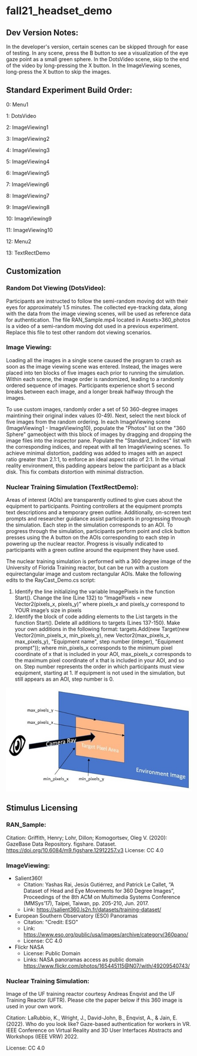 # fall21_headset_demo

## Dev Version Notes:
In the developer's version, certain scenes can be skipped through for ease of testing. In any scene, press the B button to see a visualization of the eye gaze point as a small green sphere. In the DotsVideo scene, skip to the end of the video by long-pressing the X button. In the ImageViewing scenes, long-press the X button to skip the images. 

## Standard Experiment Build Order:

0: Menu1

1: DotsVideo

2: ImageViewing1

3: ImageViewing2

4: ImageViewing3

5: ImageViewing4

6: ImageViewing5

7: ImageViewing6

8: ImageViewing7

9: ImageViewing8

10: ImageViewing9

11: ImageViewing10

12: Menu2

13: TextRectDemo

## Customization

### Random Dot Viewing (DotsVideo): 
Participants are instructed to follow the semi-random moving dot with their eyes for approximately 1.5 minutes. The collected eye-tracking data, along with the data from the image viewing scenes, will be used as reference data for authentication. The file RAN_Sample.mp4 located in Assets>360_photos is a video of a semi-random moving dot used in a previous experiment. Replace this file to test other random dot viewing scenarios.
### Image Viewing: 
Loading all the images in a single scene caused the program to crash as soon as the image viewing scene was entered. Instead, the images were placed into ten blocks of five images each prior to running the simulation. Within each scene, the image order is randomized, leading to a randomly ordered sequence of images. Participants experience short 5 second breaks between each image, and a longer break halfway through the images. 

To use custom images, randomly order a set of 50 360-degree images maintining their original index values (0-49). Next, select the next block of five images from the random ordering. In each ImageViewing scene (ImageViewing1 - ImageViewing10), populate the "Photos" list on the "360 Sphere" gameobject with this block of images by dragging and dropping the image files into the inspector pane. Populate the "Standard_indices" list with the corresponding indices, and repeat with all ten ImageViewing scenes. To achieve minimal distortion, padding was added to images with an aspect ratio greater than 2.1:1, to enforce an ideal aspect ratio of 2:1. In the virtual reality environment, this padding appears below the participant as a black disk. This fix combats distortion with minimal distraction.  
### Nuclear Training Simulation (TextRectDemo):
Areas of interest (AOIs) are transparently outlined to give cues about the equipment to participants. Pointing controllers at the equipment prompts text descriptions and a temporary green outline. Additionally, on-screen text prompts and researcher guidance assist participants in progressing through the simulation. Each step in the simulation corresponds to an AOI. To progress through the simulation, participants perform point and click button presses using the A button on the AOIs corresponding to each step in powering up the nuclear reactor. Progress is visually indicated to participants with a green outline around the equipment they have used.

The nuclear training simulation is performed with a 360 degree image of the University of Florida Training reactor, but can be run with a custom equirectangular image and custom rectangular AOIs. Make the following edits to the RayCast_Demo.cs script:
1. Identify the line initializing the variable ImagePixels in the function Start(). Change the line (Line 132) to “ImagePixels = new Vector2(pixels_x, pixels_y)” where pixels_x and pixels_y correspond to YOUR image’s size in pixels
2. Identify the block of code adding elements to the List targets in the function Start(). Delete all additions to targets (Lines 137-150). Make your own additions in the following format:
targets.Add(new Target(new Vector2(min_pixels_x, min_pixels_y), new Vector2(max_pixels_x, max_pixels_y), "Equipment name", step number (integer), "Equipment prompt")); where min_pixels_x corresponds to the minimum pixel coordinate of x that is included in your AOI, max_pixels_x corresponds to the maximum pixel coordinate of x that is included in your AOI, and so on. Step number represents the order in which participants must view equipment, starting at 1. If equipment is not used in the simulation, but still appears as an AOI, step number is 0.

![pixel coordinates visualization](textrec.jpg)

## Stimulus Licensing
### RAN_Sample:
Citation: Griffith, Henry; Lohr, Dillon; Komogortsev, Oleg V. (2020): GazeBase Data Repository. figshare. Dataset. https://doi.org/10.6084/m9.figshare.12912257.v3 
License: CC 4.0
### ImageViewing:
- Salient360!
  - Citation: Yashas Rai, Jesús Gutiérrez, and Patrick Le Callet, “A Dataset of Head and Eye Movements for 360 Degree Images”, Proceedings of the 8th ACM on Multimedia Systems Conference (MMSys’17), Taipei, Taiwan, pp. 205-210, Jun. 2017.
  - Link: https://salient360.ls2n.fr/datasets/training-dataset/
- European Southern Observatory (ESO) Panoramas
  - Citation: "Credit: ESO"
  - Link: https://www.eso.org/public/usa/images/archive/category/360pano/
  - License: CC 4.0
- Flickr NASA
  - License: Public Domain 
  - Links: NASA panoramas access as public domain https://www.flickr.com/photos/165445115@N07/with/49209540743/
 
### Nuclear Training Simulation: 
Image of the UF training reactor courtesy Andreas Enqvist and the UF Training Reactor (UFTR). Please cite the paper below if this 360 image is used in your own work.

Citation: LaRubbio, K., Wright, J., David-John, B., Enqvist, A., & Jain, E. (2022). Who do you look like? Gaze-based authentication for workers in VR. IEEE Conference on Virtual Reality and 3D User Interfaces Abstracts and Workshops (IEEE VRW) 2022.

License: CC 4.0

